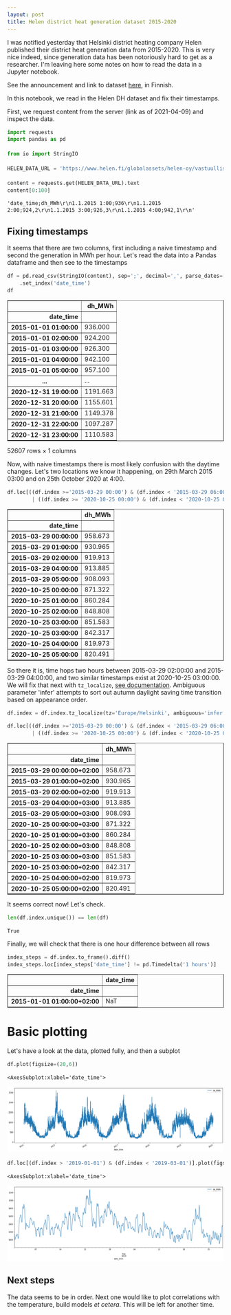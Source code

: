 ```yaml
---
layout: post
title: Helen district heat generation dataset 2015-2020
---
```


I was notified yesterday that Helsinki district heating company Helen published their district heat
generation data from 2015-2020. This is very nice indeed, since generation data has been notoriously
hard to get as a researcher. I'm leaving here some notes on how to read the data in a Jupyter notebook.

See the announcement and link to dataset [here](https://www.helen.fi/helen-oy/vastuullisuus/ajankohtaista/avoindata),
in Finnish.

In this notebook, we read in the Helen DH dataset and fix their timestamps.

First, we request content from the server (link as of 2021-04-09) and inspect the data.


```python
import requests
import pandas as pd

from io import StringIO

HELEN_DATA_URL = 'https://www.helen.fi/globalassets/helen-oy/vastuullisuus/hki_dh_2015_2020_a.csv'

content = requests.get(HELEN_DATA_URL).text
content[0:100]
```




    'date_time;dh_MWh\r\n1.1.2015 1:00;936\r\n1.1.2015 2:00;924,2\r\n1.1.2015 3:00;926,3\r\n1.1.2015 4:00;942,1\r\n'



## Fixing timestamps

It seems that there are two columns, first including a naive timestamp and second the generation in MWh per hour. Let's read the data into a Pandas dataframe and then see to the timestamps


```python
df = pd.read_csv(StringIO(content), sep=';', decimal=',', parse_dates=['date_time'], dayfirst=True)\
    .set_index('date_time')
df
```




<div>
<style scoped>
    .dataframe tbody tr th:only-of-type {
        vertical-align: middle;
    }

    .dataframe tbody tr th {
        vertical-align: top;
    }

    .dataframe thead th {
        text-align: right;
    }
</style>
<table border="1" class="dataframe">
  <thead>
    <tr style="text-align: right;">
      <th></th>
      <th>dh_MWh</th>
    </tr>
    <tr>
      <th>date_time</th>
      <th></th>
    </tr>
  </thead>
  <tbody>
    <tr>
      <th>2015-01-01 01:00:00</th>
      <td>936.000</td>
    </tr>
    <tr>
      <th>2015-01-01 02:00:00</th>
      <td>924.200</td>
    </tr>
    <tr>
      <th>2015-01-01 03:00:00</th>
      <td>926.300</td>
    </tr>
    <tr>
      <th>2015-01-01 04:00:00</th>
      <td>942.100</td>
    </tr>
    <tr>
      <th>2015-01-01 05:00:00</th>
      <td>957.100</td>
    </tr>
    <tr>
      <th>...</th>
      <td>...</td>
    </tr>
    <tr>
      <th>2020-12-31 19:00:00</th>
      <td>1191.663</td>
    </tr>
    <tr>
      <th>2020-12-31 20:00:00</th>
      <td>1155.601</td>
    </tr>
    <tr>
      <th>2020-12-31 21:00:00</th>
      <td>1149.378</td>
    </tr>
    <tr>
      <th>2020-12-31 22:00:00</th>
      <td>1097.287</td>
    </tr>
    <tr>
      <th>2020-12-31 23:00:00</th>
      <td>1110.583</td>
    </tr>
  </tbody>
</table>
<p>52607 rows × 1 columns</p>
</div>



Now, with naive timestamps there is most likely confusion with the daytime changes. Let's two locations we know it happening, on 29th March 2015 03:00 and on 25th October 2020 at 4:00.


```python
df.loc[((df.index >='2015-03-29 00:00') & (df.index < '2015-03-29 06:00'))
        | ((df.index >= '2020-10-25 00:00') & (df.index < '2020-10-25 06:00'))]
```




<div>
<style scoped>
    .dataframe tbody tr th:only-of-type {
        vertical-align: middle;
    }

    .dataframe tbody tr th {
        vertical-align: top;
    }

    .dataframe thead th {
        text-align: right;
    }
</style>
<table border="1" class="dataframe">
  <thead>
    <tr style="text-align: right;">
      <th></th>
      <th>dh_MWh</th>
    </tr>
    <tr>
      <th>date_time</th>
      <th></th>
    </tr>
  </thead>
  <tbody>
    <tr>
      <th>2015-03-29 00:00:00</th>
      <td>958.673</td>
    </tr>
    <tr>
      <th>2015-03-29 01:00:00</th>
      <td>930.965</td>
    </tr>
    <tr>
      <th>2015-03-29 02:00:00</th>
      <td>919.913</td>
    </tr>
    <tr>
      <th>2015-03-29 04:00:00</th>
      <td>913.885</td>
    </tr>
    <tr>
      <th>2015-03-29 05:00:00</th>
      <td>908.093</td>
    </tr>
    <tr>
      <th>2020-10-25 00:00:00</th>
      <td>871.322</td>
    </tr>
    <tr>
      <th>2020-10-25 01:00:00</th>
      <td>860.284</td>
    </tr>
    <tr>
      <th>2020-10-25 02:00:00</th>
      <td>848.808</td>
    </tr>
    <tr>
      <th>2020-10-25 03:00:00</th>
      <td>851.583</td>
    </tr>
    <tr>
      <th>2020-10-25 03:00:00</th>
      <td>842.317</td>
    </tr>
    <tr>
      <th>2020-10-25 04:00:00</th>
      <td>819.973</td>
    </tr>
    <tr>
      <th>2020-10-25 05:00:00</th>
      <td>820.491</td>
    </tr>
  </tbody>
</table>
</div>



So there it is, time hops two hours between 2015-03-29 02:00:00 and 2015-03-29 04:00:00,
and two similar timestamps exist at 2020-10-25 03:00:00. We will fix that next with `tz_localize`,
[see documentation](https://pandas.pydata.org/pandas-docs/stable/reference/api/pandas.DatetimeIndex.tz_localize.html).
Ambiguous parameter 'infer' attempts to sort out autumn daylight saving time transition based on appearance order.


```python
df.index = df.index.tz_localize(tz='Europe/Helsinki', ambiguous='infer')
```


```python
df.loc[((df.index >='2015-03-29 00:00') & (df.index < '2015-03-29 06:00'))
        | ((df.index >= '2020-10-25 00:00') & (df.index < '2020-10-25 06:00'))]
```




<div>
<style scoped>
    .dataframe tbody tr th:only-of-type {
        vertical-align: middle;
    }

    .dataframe tbody tr th {
        vertical-align: top;
    }

    .dataframe thead th {
        text-align: right;
    }
</style>
<table border="1" class="dataframe">
  <thead>
    <tr style="text-align: right;">
      <th></th>
      <th>dh_MWh</th>
    </tr>
    <tr>
      <th>date_time</th>
      <th></th>
    </tr>
  </thead>
  <tbody>
    <tr>
      <th>2015-03-29 00:00:00+02:00</th>
      <td>958.673</td>
    </tr>
    <tr>
      <th>2015-03-29 01:00:00+02:00</th>
      <td>930.965</td>
    </tr>
    <tr>
      <th>2015-03-29 02:00:00+02:00</th>
      <td>919.913</td>
    </tr>
    <tr>
      <th>2015-03-29 04:00:00+03:00</th>
      <td>913.885</td>
    </tr>
    <tr>
      <th>2015-03-29 05:00:00+03:00</th>
      <td>908.093</td>
    </tr>
    <tr>
      <th>2020-10-25 00:00:00+03:00</th>
      <td>871.322</td>
    </tr>
    <tr>
      <th>2020-10-25 01:00:00+03:00</th>
      <td>860.284</td>
    </tr>
    <tr>
      <th>2020-10-25 02:00:00+03:00</th>
      <td>848.808</td>
    </tr>
    <tr>
      <th>2020-10-25 03:00:00+03:00</th>
      <td>851.583</td>
    </tr>
    <tr>
      <th>2020-10-25 03:00:00+02:00</th>
      <td>842.317</td>
    </tr>
    <tr>
      <th>2020-10-25 04:00:00+02:00</th>
      <td>819.973</td>
    </tr>
    <tr>
      <th>2020-10-25 05:00:00+02:00</th>
      <td>820.491</td>
    </tr>
  </tbody>
</table>
</div>



It seems correct now! Let's check.


```python
len(df.index.unique()) == len(df)
```




    True



Finally, we will check that there is one hour difference between all rows


```python
index_steps = df.index.to_frame().diff()
index_steps.loc[index_steps['date_time'] != pd.Timedelta('1 hours')]
```




<div>
<style scoped>
    .dataframe tbody tr th:only-of-type {
        vertical-align: middle;
    }

    .dataframe tbody tr th {
        vertical-align: top;
    }

    .dataframe thead th {
        text-align: right;
    }
</style>
<table border="1" class="dataframe">
  <thead>
    <tr style="text-align: right;">
      <th></th>
      <th>date_time</th>
    </tr>
    <tr>
      <th>date_time</th>
      <th></th>
    </tr>
  </thead>
  <tbody>
    <tr>
      <th>2015-01-01 01:00:00+02:00</th>
      <td>NaT</td>
    </tr>
  </tbody>
</table>
</div>



# Basic plotting

Let's have a look at the data, plotted fully, and then a subplot


```python
df.plot(figsize=(20,6))
```




    <AxesSubplot:xlabel='date_time'>




    
![png](assets/images/2021-09-04-helen-dh-dataset-import-output_14_1.png)
    



```python
df.loc[(df.index > '2019-01-01') & (df.index < '2019-03-01')].plot(figsize=(20,6))
```




    <AxesSubplot:xlabel='date_time'>




    
![png](assets/images/2021-09-04-helen-dh-dataset-import-output_15_1.png)
    


## Next steps

The data seems to be in order. Next one would like to plot correlations with the temperature, build models _et cetera_. This will be left for another time.
